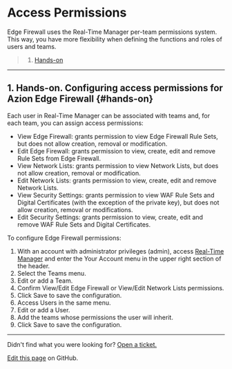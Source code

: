 # Access **Permissions**

Edge Firewall uses the Real-Time Manager per-team permissions system. This way, you have more flexibility when defining the functions and roles of users and teams.

> 1. [Hands-on](#hands-on)

---

## 1. Hands-on. Configuring access permissions for Azion Edge Firewall {#hands-on}

Each user in Real-Time Manager can be associated with teams and, for each team, you can assign access permissions:

* View Edge Firewall: grants permission to view Edge Firewall Rule Sets, but does not allow creation, removal or modification.
* Edit Edge Firewall: grants permission to view, create, edit and remove Rule Sets from Edge Firewall.
* View Network Lists: grants permission to view Network Lists, but does not allow creation, removal or modification.
* Edit Network Lists: grants permission to view, create, edit and remove Network Lists.
* View Security Settings: grants permission to view WAF Rule Sets and Digital Certificates (with the exception of the private key), but does not allow creation, removal or modifications.
* Edit Security Settings: grants permission to view, create, edit and remove WAF Rule Sets and Digital Certificates.

To configure Edge Firewall permissions:

1. With an account with administrator privileges (admin), access [Real-Time Manager](https://manager.azion.com/login/?next=/) and enter the Your Account menu in the upper right section of the header.
2. Select the Teams menu.
3. Edit or add a Team.
4. Confirm View/Edit Edge Firewall or View/Edit Network Lists permissions.
5. Click Save to save the configuration.
6. Access Users in the same menu.
7. Edit or add a User.
8. Add the teams whose permissions the user will inherit.
9. Click Save to save the configuration.

---

Didn't find what you were looking for? [Open a ticket.](https://tickets.azion.com/)

[Edit this page](https://github.com/aziontech/docs_en/edit/master/edge-caching/acess-permissions/index.md) on GitHub.

